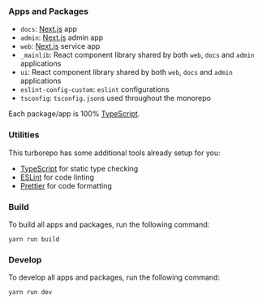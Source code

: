 ### Apps and Packages

- `docs`: [Next.js](https://nextjs.org/) app
- `admin`: [Next.js](https://nextjs.org/) admin app
- `web`: [Next.js](https://nextjs.org/) service app
- `_mainlib`: React component library shared by both `web`, `docs` and `admin` applications
- `ui`: React component library shared by both `web`, `docs` and `admin` applications
- `eslint-config-custom`: `eslint` configurations
- `tsconfig`: `tsconfig.json`s used throughout the monorepo

Each package/app is 100% [TypeScript](https://www.typescriptlang.org/).

### Utilities

This turborepo has some additional tools already setup for you:

- [TypeScript](https://www.typescriptlang.org/) for static type checking
- [ESLint](https://eslint.org/) for code linting
- [Prettier](https://prettier.io) for code formatting

### Build

To build all apps and packages, run the following command:

```
yarn run build
```

### Develop

To develop all apps and packages, run the following command:

```
yarn run dev
```
